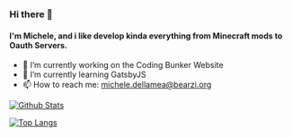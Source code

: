 ### Hi there 👋
#### I'm Michele, and i like develop kinda everything from Minecraft mods to Oauth Servers. 

- 🔭 I’m currently working on the Coding Bunker Website 
- 🌱 I’m currently learning GatsbyJS
- 📫 How to reach me: [michele.dellamea@bearzi.org](mailto:michele.dellmaea@bearzi.org)

<!--
**ArcaneDiver/ArcaneDiver** is a ✨ _special_ ✨ repository because its `README.md` (this file) appears on your GitHub profile.

Here are some ideas to get you started:

- 🔭 I’m currently working on a project called Dev's Space
- 🌱 I’m currently learning VueJS (it's better then i expected 😊)
- 👯 I’m looking to collaborate on ...
- 🤔 I’m looking for help with ...
- 💬 Ask me about ...
- 📫 How to reach me: [michele.dellamea@bearzi.org](mailto:michele.dellmaea@bearzi.org)
- 😄 Pronouns: ...
- ⚡ Fun fact: ...
-->

[![Github Stats](https://github-readme-stats.vercel.app/api?username=ArcaneDiver)](https://github.com/anuraghazra/github-readme-stats)

[![Top Langs](https://github-readme-stats.vercel.app/api/top-langs/?username=ArcaneDiver&layout=compact)](https://github.com/anuraghazra/github-readme-stats)
